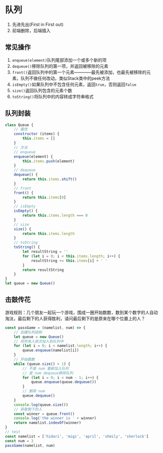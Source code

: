 # 队列
1. 先进先出(First in First out)
2. 前端删除，后端插入

## 常见操作
1. `enqueue(element)`队列尾部添加一个或多个新的项
2. `dequeue()`移除队列的第一项，并返回被移除的元素
3. `front()`返回队列中的第一个元素————最先被添加，也最先被移除的元素，队列不做任何改动，类似Stack类中的peek方法
4. `isEmpty()`如果队列中不包含任何元素，返回`true`，否则返回`false`
5. `size()`返回队列包含的元素个数
6. `toString()`将队列中的内容转成字符串格式

## 队列封装
```js
class Queue {
    // 属性
    constructor (items) {
        this.items = []
    }
    // 方法
    // enqueue
    enqueue(element) {
        this.items.push(element)
    }
    // dequeue
    dequeue() {
        return this.items.shift()
    }
    // front
    front() {
        return this.items[0]
    }
    // isEmpty
    isEmpty() {
        return this.items.length === 0
    }
    // size
    size() {
        return this.items.length
    }
    // toString
    toString() {
        let resultString = ''
        for (let i = 0; i < this.items.length; i++) {
            resultString += this.items[i] + ' '
        }
        return resultString
    }
}
let queue = new Queue()
```

## 击鼓传花
游戏规则：几个朋友一起玩一个游戏，围成一圈开始数数，数到某个数字的人自动淘汰，最后剩下的人获得胜利，请问最后剩下的是原来在哪个位置上的人？
```js
const passGame = (namelist, num) => {
    // 创建队列结构
    let queue = new Queue()
    // 将所有人依次加入到队列中
    for (let i = 0; i < namelist.length; i++) {
        queue.enqueue(namelist[i])
    }
    // 开始数数
    while (queue.size() > 1) {
        // 不是 num 重新加入队列
        // 是 num dequeue移除队列
        for (let i = 0; i < num - 1; i++) {
            queue.enqueue(queue.dequeue())
        }
        // 删除 num
        queue.dequeue()
    }
    console.log(queue.size())
    // 获取剩下的人
    const winner = queue.front()
    console.log('the winner is ' + winner)
    return namelist.indexOf(winner)
}
// test
const namelist = ['hidari', 'migi', 'april', 'shmily', 'sherlock']
const num = 3
passGame(namelist, num)
```

